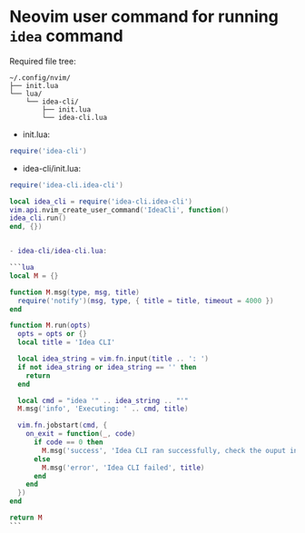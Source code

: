 # Neovim user command for running `idea` command

Required file tree:

```shell
~/.config/nvim/
├── init.lua
└── lua/
    └── idea-cli/
        ├── init.lua
        └── idea-cli.lua
```

- init.lua:

```lua
require('idea-cli')
```

- idea-cli/init.lua:

````lua
require('idea-cli.idea-cli')

local idea_cli = require('idea-cli.idea-cli')
vim.api.nvim_create_user_command('IdeaCli', function()
idea_cli.run()
end, {})


- idea-cli/idea-cli.lua:

```lua
local M = {}

function M.msg(type, msg, title)
  require('notify')(msg, type, { title = title, timeout = 4000 })
end

function M.run(opts)
  opts = opts or {}
  local title = 'Idea CLI'

  local idea_string = vim.fn.input(title .. ': ')
  if not idea_string or idea_string == '' then
    return
  end

  local cmd = "idea '" .. idea_string .. "'"
  M.msg('info', 'Executing: ' .. cmd, title)

  vim.fn.jobstart(cmd, {
    on_exit = function(_, code)
      if code == 0 then
        M.msg('success', 'Idea CLI ran successfully, check the ouput in Obsidian', title)
      else
        M.msg('error', 'Idea CLI failed', title)
      end
    end
  })
end

return M
```
````
